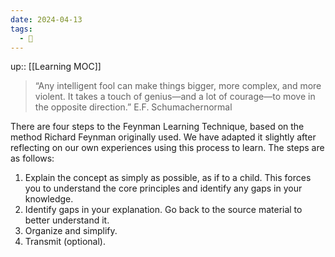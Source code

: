 ```yaml
---
date: 2024-04-13
tags:
  - 🌳
---
```

up:: [[Learning MOC]]

> “Any intelligent fool can make things bigger, more complex, and more violent. It takes a touch of genius—and a lot of courage—to move in the opposite direction.” E.F. Schumachernormal

There are four steps to the Feynman Learning Technique, based on the method Richard Feynman originally used. We have adapted it slightly after reflecting on our own experiences using this process to learn. The steps are as follows:

1. Explain the concept as simply as possible, as if to a child. This forces you to understand the core principles and identify any gaps in your knowledge.
2. Identify gaps in your explanation. Go back to the source material to better understand it.
3. Organize and simplify.
4. Transmit (optional).

